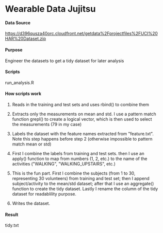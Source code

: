 # Wearable Data Jujitsu

#### Data Source
https://d396qusza40orc.cloudfront.net/getdata%2Fprojectfiles%2FUCI%20HAR%20Dataset.zip 

#### Purpose
Engineer the datasets to get a tidy dataset for later analysis

#### Scripts
run_analysis.R

#### How scripts work

1. Reads in the training and test sets and uses rbind() to combine them

2. Extracts only the measurements on mean and std. I use a pattern match function grepl() to create a logical vector, which is then used to select the measurements (79 in my case)

3. Labels the dataset with the feature names extracted from "feature.txt". Note this step happens before step 2 (otherwise impossible to pattern match mean or std)

4. First I combine the labels from training and test sets. then I use an apply() function to map from numbers (1, 2, etc.) to the name of the activities ("WALKING", "WALKING_UPSTAIRS", etc.)

5. This is the fun part. First I combine the subjects (from 1 to 30, representing 30 volunteers) from training and test set; then I append subject/activity to the mean/std dataset; after that I use an aggregate() function to create the tidy dataset. Lastly I rename the column of the tidy dataset for readablility purpose.

6. Writes the dataset.

#### Result
tidy.txt